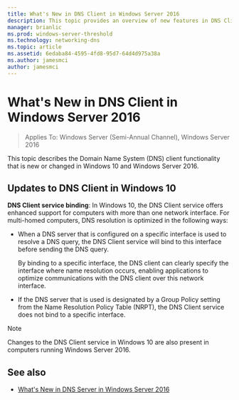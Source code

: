 ```yaml
---
title: What's New in DNS Client in Windows Server 2016
description: This topic provides an overview of new features in DNS Client in Windows Server 2016 and Windows 10
manager: brianlic
ms.prod: windows-server-threshold
ms.technology: networking-dns
ms.topic: article
ms.assetid: 6edaba84-4595-4fd8-95d7-64d4d975a38a
ms.author: jamesmci
author: jamesmci
---
```

# What's New in DNS Client in Windows Server 2016

>Applies To: Windows Server (Semi-Annual Channel), Windows Server 2016

This topic describes the Domain Name System (DNS) client functionality that is new or changed in Windows 10 and Windows Server 2016.
  
## <a name="BKMK_DNSClient2012R2"></a>Updates to DNS Client in Windows 10  
**DNS Client service binding**: In Windows 10, the DNS Client service offers enhanced support for computers with more than one network interface. For multi-homed computers, DNS resolution is optimized in the following ways:  
  
-   When a DNS server that is configured on a specific interface is used to resolve a DNS query, the DNS Client service will bind to this interface before sending the DNS query.  
  
    By binding to a specific interface, the DNS client can clearly specify the interface where name resolution occurs, enabling applications to optimize communications with the DNS client over this network interface.  
  
-   If the DNS server that is used is designated by a Group Policy setting from the Name Resolution Policy Table (NRPT), the DNS Client service does not bind to a specific interface.  
  
> [!NOTE]  
> Changes to the DNS Client service in Windows 10 are also present in computers running Windows Server 2016.  
  
## See also  
  
-   [What's New in DNS Server in Windows Server 2016](What-s-New-in-DNS-Server.md)  
  

